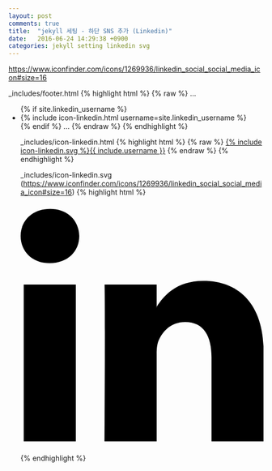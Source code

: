 ```yaml
---
layout: post
comments: true
title:  "jekyll 세팅 - 하단 SNS 추가 (Linkedin)"
date:   2016-06-24 14:29:38 +0900
categories: jekyll setting linkedin svg
---
```

https://www.iconfinder.com/icons/1269936/linkedin_social_social_media_icon#size=16

_includes/footer.html
{% highlight html %}
{% raw  %}
...
<ul class="social-media-list">
  {% if site.linkedin_username %}
  <li>
    {% include icon-linkedin.html username=site.linkedin_username %}
  </li>
  {% endif %}
...
{% endraw  %}
{% endhighlight %}

_includes/icon-linkedin.html
{% highlight html %}
{% raw  %}
<a href="https://linkedin.com/in/{{ include.username }}"><span class="icon icon--linkedin">{% include icon-linkedin.svg %}</span><span class="username">{{ include.username }}</span></a>
{% endraw  %}
{% endhighlight %}

_includes/icon-linkedin.svg
(https://www.iconfinder.com/icons/1269936/linkedin_social_social_media_icon#size=16)
{% highlight html %}
<?xml version="1.0" ?><!DOCTYPE svg  PUBLIC '-//W3C//DTD SVG 1.1//EN'  'http://www.w3.org/Graphics/SVG/1.1/DTD/svg11.dtd'><svg id="Capa_1" style="enable-background:new 0 0 430.1 430.1;" version="1.1" viewBox="0 0 430.1 430.1" xml:space="preserve" xmlns="http://www.w3.org/2000/svg" xmlns:xlink="http://www.w3.org/1999/xlink"><g><g><path d="M430.1,261.5v159h-92.2V272.2c0-37.3-13.3-62.7-46.7-62.7c-25.5,0-40.6,17.1-47.3,33.7     c-2.4,5.9-3.1,14.2-3.1,22.5v154.9h-92.2c0,0,1.2-251.3,0-277.3h92.2v39.3c-0.2,0.3-0.4,0.6-0.6,0.9h0.6v-0.9     c12.3-18.9,34.1-45.8,83.1-45.8C384.6,136.7,430.1,176.4,430.1,261.5z M52.2,9.6C20.6,9.6,0,30.3,0,57.5c0,26.6,20,47.9,51,47.9     h0.6c32.2,0,52.2-21.3,52.2-47.9C103.1,30.3,83.7,9.6,52.2,9.6z M5.5,420.6h92.2V143.2H5.5V420.6z" id="LinkedIn"/></g></g></svg>
{% endhighlight %}
